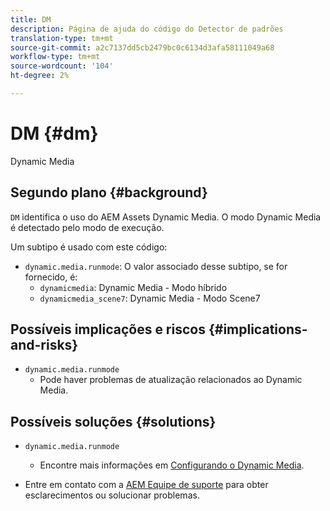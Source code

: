 ```yaml
---
title: DM
description: Página de ajuda do código do Detector de padrões
translation-type: tm+mt
source-git-commit: a2c7137dd5cb2479bc0c6134d3afa58111049a68
workflow-type: tm+mt
source-wordcount: '104'
ht-degree: 2%

---
```



# DM {#dm}

Dynamic Media

## Segundo plano {#background}

`DM` identifica o uso do AEM Assets Dynamic Media. O modo Dynamic Media é detectado pelo modo de execução.

Um subtipo é usado com este código:

* `dynamic.media.runmode`: O valor associado desse subtipo, se for fornecido, é:
   * `dynamicmedia`: Dynamic Media - Modo híbrido
   * `dynamicmedia_scene7`: Dynamic Media - Modo Scene7

## Possíveis implicações e riscos {#implications-and-risks}

* `dynamic.media.runmode`
   * Pode haver problemas de atualização relacionados ao Dynamic Media.

## Possíveis soluções {#solutions}

* `dynamic.media.runmode`
   * Encontre mais informações em [Configurando o Dynamic Media](https://experienceleague.adobe.com/docs/experience-manager-cloud-service/assets/dynamicmedia/administering-dynamic-media.html).

* Entre em contato com a [AEM Equipe de suporte](https://helpx.adobe.com/enterprise/using/support-for-experience-cloud.html) para obter esclarecimentos ou solucionar problemas.
